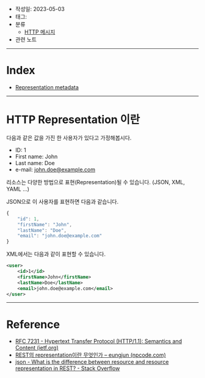 - 작성일: 2023-05-03
- 태그: 
- 분류
    - [HTTP 메시지](HTTP%20메시지.md)
- 관련 노트
---

# Index

- [Representation metadata](Representation%20metadata.md)

---

# HTTP Representation 이란

다음과 같은 값을 가진 한 사용자가 있다고 가정해봅시다.

-   ID: 1
-   First name: John
-   Last name: Doe
-   e-mail: john.doe@example.com

리소스는 다양한 방법으로 표현(Representation)될 수 있습니다. (JSON, XML, YAML ...)

JSON으로 이 사용자를 표현하면 다음과 같습니다.

```javascript
{
    "id": 1,
    "firstName": "John",
    "lastName": "Doe",
    "email": "john.doe@example.com"
}
```

XML에서는 다음과 같이 표현할 수 있습니다.

```xml
<user>
    <id>1</id>
    <firstName>John</firstName>
    <lastName>Doe</lastName>
    <email>john.doe@example.com</email>
</user>
```

---

# Reference

- [RFC 7231 - Hypertext Transfer Protocol (HTTP/1.1): Semantics and Content (ietf.org)](https://datatracker.ietf.org/doc/html/rfc7231#section-3.1)
- [REST의 representation이란 무엇인가 – eungjun (npcode.com)](https://blog.npcode.com/2017/04/03/rest%EC%9D%98-representation%EC%9D%B4%EB%9E%80-%EB%AC%B4%EC%97%87%EC%9D%B8%EA%B0%80/)
- [json - What is the difference between resource and resource representation in REST? - Stack Overflow](https://stackoverflow.com/questions/33706191/what-is-the-difference-between-resource-and-resource-representation-in-rest)